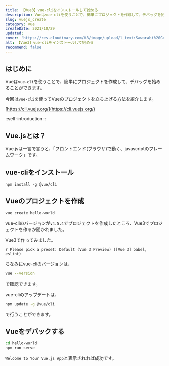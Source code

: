 ```yaml
---
title: 【Vue3】vue-cliをインストールして始める
description: Vueはvue-cliを使うことで、簡単にプロジェクトを作成して、デバッグを始めることができます。今回はvue-cliを使ってVueのプロジェクトを立ち上げる方法を紹介します。Vue.jsは一言で言うと、「フロントエンド(ブラウザ)で動く、javascriptのフレームワーク」です。
slug: vuejs_create
category: vue
createDate: 2021/10/29
updated: 
cover: 'https://res.cloudinary.com/t8/image/upload/l_text:Sawarabi%20Gothic_80_bold:【Vue3】vue-cliをインストールして始める,co_rgb:fff,w_620,c_fit/v1712091289/ogp_image_zorhlz.png'
alt: 【Vue3】vue-cliをインストールして始める
recommend: false
---
```

## はじめに



Vueは`vue-cli`を使うことで、簡単にプロジェクトを作成して、デバッグを始めることができます。

今回は`vue-cli`を使ってVueのプロジェクトを立ち上げる方法を紹介します。


[https://cli.vuejs.org/](https://cli.vuejs.org/)

::self-introduction
::

## Vue.jsとは？

Vue.jsは一言で言うと、「フロントエンド(ブラウザ)で動く、javascriptのフレームワーク」です。

## vue-cliをインストール

```
npm install -g @vue/cli
```

## Vueのプロジェクトを作成

```bash
vue create hello-world
```

vue-cliのバージョンが`v4.5.4`でプロジェクトを作成したところ、Vue3でプロジェクトを作るか聞かれました。

Vue3で作ってみました。

```
? Please pick a preset: Default (Vue 3 Preview) ([Vue 3] babel, eslint)
```

ちなみにvue-cliのバージョンは、

```bash
vue --version
```
で確認できます。

vue-cliのアップデートは、

```bash
npm update -g @vue/cli
```
で行うことができます。

## Vueをデバックする

```bash
cd hello-world
npm run serve
```

`Welcome to Your Vue.js App`と表示されれば成功です。